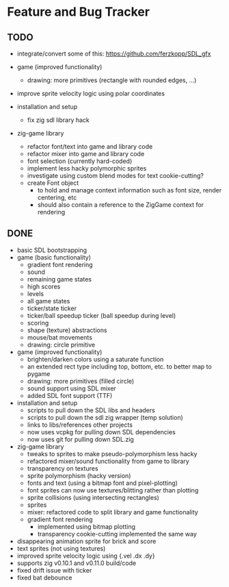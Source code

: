 # Feature and Bug Tracker

## TODO

- integrate/convert some of this: https://github.com/ferzkopp/SDL_gfx

- game (improved functionality)
  - drawing: more primitives (rectangle with rounded edges, ...)
- improve sprite velocity logic using polar coordinates
- installation and setup
  - fix zig sdl library hack
- zig-game library
  - refactor font/text into game and library code
  - refactor mixer into game and library code
  - font selection (currently hard-coded)
  - implement less hacky polymorphic sprites
  - investigate using custom blend modes for text cookie-cutting?
  - create Font object
    - to hold and manage context information such as font size, render centering, etc
    - should also contain a reference to the ZigGame context for rendering

## DONE

- basic SDL bootstrapping
- game (basic functionality)
  - gradient font rendering
  - sound
  - remaining game states
  - high scores
  - levels
  - all game states
  - ticker/state ticker
  - ticker/ball speedup ticker (ball speedup during level)
  - scoring
  - shape (texture) abstractions
  - mouse/bat movements
  - drawing: circle primitive
- game (improved functionality)
  - brighten/darken colors using a saturate function
  - an extended rect type including top, bottom, etc. to better map to pygame
  - drawing: more primitives (filled circle)
  - sound support using SDL mixer
  - added SDL font support (TTF)
- installation and setup
  - scripts to pull down the SDL libs and headers
  - scripts to pull down the sdl zig wrapper (temp solution)
  - links to libs/references other projects
  - now uses vcpkg for pulling down SDL dependencies
  - now uses git for pulling down SDL.zig
- zig-game library
  - tweaks to sprites to make pseudo-polymorphism less hacky
  - refactored mixer/sound functionality from game to library
  - transparency on textures
  - sprite polymorphism (hacky version)
  - fonts and text (using a bitmap font and pixel-plotting)
  - font sprites can now use textures/blitting rather than plotting
  - sprite collisions (using intersecting rectangles)
  - sprites
  - mixer: refactored code to split library and game functionality
  - gradient font rendering
    - implemented using bitmap plotting
    - transparency cookie-cutting implemented the same way
- disappearing animation sprite for brick and score
- text sprites (not using textures)
- improved sprite velocity logic using {.vel .dx .dy}
- supports zig v0.10.1 and v0.11.0 build/code
- fixed drift issue with ticker
- fixed bat debounce
